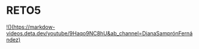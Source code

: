 # RETO5

[!()(htps://markdow-videos.deta.dev/youtube/9Haqo9NC8hU&ab_channel=DianaSamprónFernández)](https://youtu.be/9Haqo9NC8hU?si=-tCoTDikdPqf6qzq)
